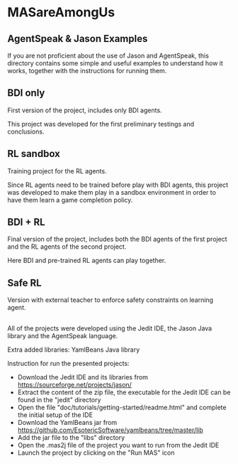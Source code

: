 # MASareAmongUs

## AgentSpeak & Jason Examples
If you are not proficient about the use of Jason and AgentSpeak, this directory contains some simple and useful examples to understand how it works, together with the instructions for running them.

## BDI only
First version of the project, includes only BDI agents.

This project was developed for the first preliminary testings and conclusions.

## RL sandbox
Training project for the RL agents.

Since RL agents need to be trained before play with BDI agents, this project was developed to make them play in a sandbox environment in order to have them learn a game completion policy.

## BDI + RL
Final version of the project, includes both the BDI agents of the first project and the RL agents of the second project.

Here BDI and pre-trained RL agents can play together.

## Safe RL
Version with external teacher to enforce safety constraints on learning agent.

##
All of the projects were developed using the Jedit IDE, the Jason Java library and the AgentSpeak language.

Extra added libraries: YamlBeans Java library 

Instruction for run the presented projects:
- Download the Jedit IDE and its libraries from https://sourceforge.net/projects/jason/
- Extract the content of the zip file, the executable for the Jedit IDE can be found in the "jedit" directory
- Open the file "doc/tutorials/getting-started/readme.html" and complete the initial setup of the IDE
- Download the YamlBeans jar from https://github.com/EsotericSoftware/yamlbeans/tree/master/lib
- Add the jar file to the "libs" directory
- Open the .mas2j file of the project you want to run from the Jedit IDE
- Launch the project by clicking on the "Run MAS" icon
